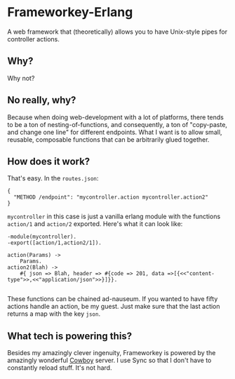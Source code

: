 # Frameworkey-Erlang
A web framework that (theoretically) allows you to have Unix-style pipes for controller actions.

## Why?

Why not?

## No really, why?

Because when doing web-development with a lot of platforms, there tends to be a ton of nesting-of-functions, and consequently, a ton of "copy-paste, and change one line" for different endpoints.  What I want is to allow small, reusable, composable functions that can be arbitrarily glued together.

## How does it work?

That's easy.  In the `routes.json`:

```
{
  "METHOD /endpoint": "mycontroller.action mycontroller.action2"
}
```

`mycontroller` in this case is just a vanilla erlang module with the functions `action/1` and `action/2` exported.  Here's what it can look like:

```
-module(mycontroller).
-export([action/1,action2/1]).

action(Params) ->
    Params.
action2(Blah) ->
    #{ json => Blah, header => #{code => 201, data =>[{<<"content-type">>,<<"application/json">>}]}}.


```

These functions can be chained ad-nauseum.  If you wanted to have fifty actions handle an action, be my guest.  Just make sure that the last action returns a map with the key `json`. 

## What tech is powering this? 

Besides my amazingly clever ingenuity, Frameworkey is powered by the amazingly wonderful [Cowboy](http://ninenines.eu/docs/en/cowboy/HEAD/guide/) server.  I use Sync so that I don't have to constantly reload stuff.  It's not hard. 
